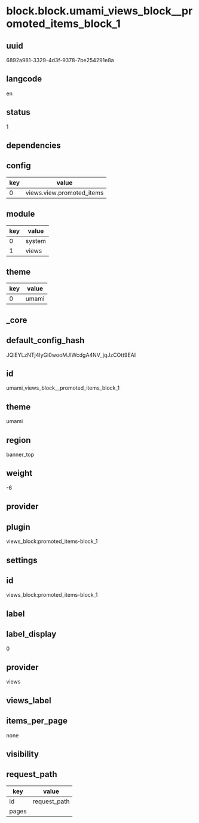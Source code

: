 # block.block.umami_views_block__promoted_items_block_1

## uuid
6892a981-3329-4d3f-9378-7be254291e8a

## langcode
en

## status
1

## dependencies

## config
|key|value|
|-|-|
|0|views.view.promoted_items|


## module
|key|value|
|-|-|
|0|system|
|1|views|


## theme
|key|value|
|-|-|
|0|umami|


## _core

## default_config_hash
JQiEYLzNTj4IyGi0wooMJIWcdgA4NV_jqJzCOtt9EAI

## id
umami_views_block__promoted_items_block_1

## theme
umami

## region
banner_top

## weight
-6

## provider


## plugin
views_block:promoted_items-block_1

## settings

## id
views_block:promoted_items-block_1

## label


## label_display
0

## provider
views

## views_label


## items_per_page
none

## visibility

## request_path
|key|value|
|-|-|
|id|request_path|
|pages|<front>|

